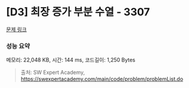 # [D3] 최장 증가 부분 수열 - 3307 

[문제 링크](https://swexpertacademy.com/main/code/problem/problemDetail.do?contestProbId=AWBOKg-a6l0DFAWr) 

### 성능 요약

메모리: 22,048 KB, 시간: 144 ms, 코드길이: 1,250 Bytes



> 출처: SW Expert Academy, https://swexpertacademy.com/main/code/problem/problemList.do